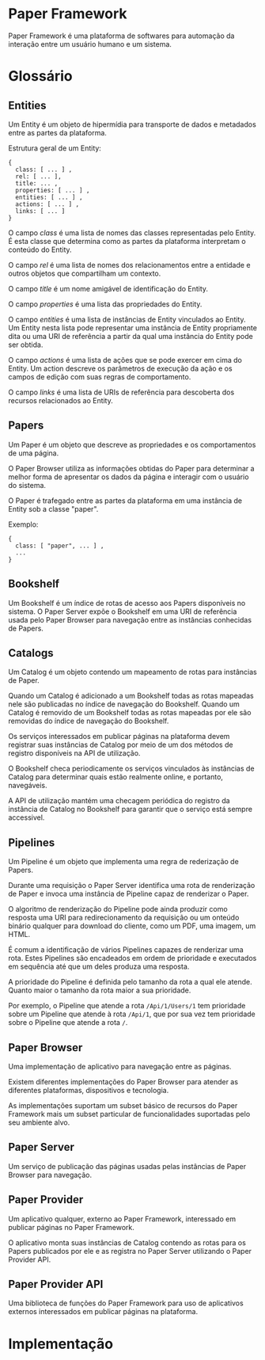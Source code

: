 # Paper Framework

Paper Framework é uma plataforma de softwares para automação da interação entre
um usuário humano e um sistema.

# Glossário

## Entities

Um Entity é um objeto de hipermídia para transporte de dados e metadados entre
as partes da plataforma.

Estrutura geral de um Entity:

    {
      class: [ ... ] ,
      rel: [ ... ],
      title: ... ,
      properties: [ ... ] ,
      entities: [ ... ] ,
      actions: [ ... ] ,
      links: [ ... ]
    }

O campo *class* é uma lista de nomes das classes representadas pelo Entity.
É esta classe que determina como as partes da plataforma interpretam o conteúdo
do Entity.

O campo *rel* é uma lista de nomes dos relacionamentos entre a entidade e outros
objetos que compartilham um contexto.

O campo *title* é um nome amigável de identificação do Entity.

O campo *properties* é uma lista das propriedades do Entity.

O campo *entities* é uma lista de instâncias de Entity vinculados ao Entity.
Um Entity nesta lista pode representar uma instância de Entity propriamente dita
ou uma URI de referência a partir da qual uma instância do Entity pode ser
obtida.

O campo *actions* é uma lista de ações que se pode exercer em cima do Entity.
Um action descreve os parâmetros de execução da ação e os campos de edição com
suas regras de comportamento.

O campo *links* é uma lista de URIs de referência para descoberta dos recursos
relacionados ao Entity.

## Papers

Um Paper é um objeto que descreve as propriedades e os comportamentos de uma
página.

O Paper Browser utiliza as informações obtidas do Paper para determinar a melhor
forma de apresentar os dados da página e interagir com o usuário do sistema.

O Paper é trafegado entre as partes da plataforma em uma instância de Entity sob
a classe "paper".

Exemplo:

    {
      class: [ "paper", ... ] ,
      ...
    }

## Bookshelf

Um Bookshelf é um índice de rotas de acesso aos Papers disponíveis no sistema.
O Paper Server expõe o Bookshelf em uma URI de referência usada pelo Paper
Browser para navegação entre as instâncias conhecidas de Papers.

## Catalogs

Um Catalog é um objeto contendo um mapeamento de rotas para instâncias de Paper.

Quando um Catalog é adicionado a um Bookshelf todas as rotas mapeadas nele são
publicadas no índice de navegação do Bookshelf.
Quando um Catalog é removido de um Bookshelf todas as rotas mapeadas por ele são
removidas do índice de navegação do Bookshelf.

Os serviços interessados em publicar páginas na plataforma devem
registrar suas instâncias de Catalog por meio de um dos métodos de registro
disponíveis na API de utilização.

O Bookshelf checa periodicamente os serviços vinculados às instâncias de Catalog
para determinar quais estão realmente online,
e portanto, navegáveis.

A API de utilização mantém uma checagem periódica do registro da instância de
Catalog no Bookshelf para garantir que o serviço
está sempre accessivel.

## Pipelines

Um Pipeline é um objeto que implementa uma regra de rederização de Papers.

Durante uma requisição o Paper Server identifica uma rota de renderização de
Paper e invoca uma instância de Pipeline capaz
de renderizar o Paper.

O algoritmo de renderização do Pipeline pode ainda produzir como resposta uma
URI para redirecionamento da requisição ou um onteúdo binário qualquer para
download do cliente, como um PDF, uma imagem, um HTML.

É comum a identificação de vários Pipelines capazes de renderizar uma rota.
Estes Pipelines são encadeados em ordem de prioridade e executados em sequência
até que um deles produza uma resposta.

A prioridade do Pipeline é definida pelo tamanho da rota a qual ele atende.
Quanto maior o tamanho da rota maior a sua prioridade.

Por exemplo, o Pipeline que atende a rota `/Api/1/Users/1` tem prioridade sobre
um Pipeline que atende à rota `/Api/1`, que por sua vez tem prioridade sobre o
Pipeline que atende a rota `/`.

## Paper Browser

Uma implementação de aplicativo para navegação entre as páginas.

Existem diferentes implementações do Paper Browser para atender as diferentes
plataformas, dispositivos
e tecnologia.

As implementações suportam um subset básico de recursos do Paper Framework mais
um subset particular de funcionalidades suportadas pelo seu ambiente alvo.

## Paper Server

Um serviço de publicação das páginas usadas pelas instâncias de
Paper Browser para navegação.

## Paper Provider

Um aplicativo qualquer, externo ao Paper Framework, interessado em publicar
páginas no Paper Framework.

O aplicativo monta suas instâncias de Catalog contendo as rotas para os Papers
publicados por ele e as registra no Paper Server utilizando o
Paper Provider API.

## Paper Provider API

Uma biblioteca de funções do Paper Framework para uso de aplicativos externos
interessados em publicar páginas na plataforma.


# Implementação




